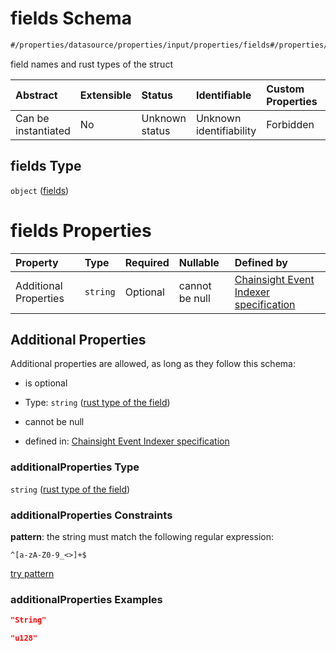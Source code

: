 # fields Schema

```txt
#/properties/datasource/properties/input/properties/fields#/properties/datasource/properties/input/properties/fields
```

field names and rust types of the struct

| Abstract            | Extensible | Status         | Identifiable            | Custom Properties | Additional Properties | Access Restrictions | Defined In                                                                           |
| :------------------ | :--------- | :------------- | :---------------------- | :---------------- | :-------------------- | :------------------ | :----------------------------------------------------------------------------------- |
| Can be instantiated | No         | Unknown status | Unknown identifiability | Forbidden         | Allowed               | none                | [algorithm\_indexer.json\*](../../out/algorithm_indexer.json "open original schema") |

## fields Type

`object` ([fields](algorithm_indexer-properties-datasource-properties-input-properties-fields.md))

# fields Properties

| Property              | Type     | Required | Nullable       | Defined by                                                                                                                                                                                                                                                                                 |
| :-------------------- | :------- | :------- | :------------- | :----------------------------------------------------------------------------------------------------------------------------------------------------------------------------------------------------------------------------------------------------------------------------------------- |
| Additional Properties | `string` | Optional | cannot be null | [Chainsight Event Indexer specification](algorithm_indexer-properties-datasource-properties-input-properties-fields-rust-type-of-the-field.md "#/properties/datasource/properties/input/properties/fields#/properties/datasource/properties/input/properties/fields/additionalProperties") |

## Additional Properties

Additional properties are allowed, as long as they follow this schema:



*   is optional

*   Type: `string` ([rust type of the field](algorithm_indexer-properties-datasource-properties-input-properties-fields-rust-type-of-the-field.md))

*   cannot be null

*   defined in: [Chainsight Event Indexer specification](algorithm_indexer-properties-datasource-properties-input-properties-fields-rust-type-of-the-field.md "#/properties/datasource/properties/input/properties/fields#/properties/datasource/properties/input/properties/fields/additionalProperties")

### additionalProperties Type

`string` ([rust type of the field](algorithm_indexer-properties-datasource-properties-input-properties-fields-rust-type-of-the-field.md))

### additionalProperties Constraints

**pattern**: the string must match the following regular expression:&#x20;

```regexp
^[a-zA-Z0-9_<>]+$
```

[try pattern](https://regexr.com/?expression=%5E%5Ba-zA-Z0-9_%3C%3E%5D%2B%24 "try regular expression with regexr.com")

### additionalProperties Examples

```json
"String"
```

```json
"u128"
```
